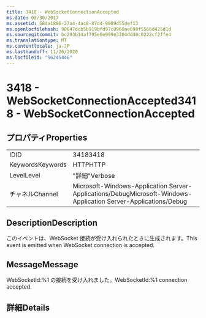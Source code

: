 ```yaml
---
title: 3418 - WebSocketConnectionAccepted
ms.date: 03/30/2017
ms.assetid: 684a1806-27a4-4ac8-87d4-9089d55def13
ms.openlocfilehash: 90847dcb5b919bfd97c0960ae698f5566d425d1d
ms.sourcegitcommit: bc293b14af795e0e999e3304dd40c0222cf2ffe4
ms.translationtype: MT
ms.contentlocale: ja-JP
ms.lasthandoff: 11/26/2020
ms.locfileid: "96245446"
---
```

# <a name="3418---websocketconnectionaccepted"></a><span data-ttu-id="63f26-102">3418 - WebSocketConnectionAccepted</span><span class="sxs-lookup"><span data-stu-id="63f26-102">3418 - WebSocketConnectionAccepted</span></span>

## <a name="properties"></a><span data-ttu-id="63f26-103">プロパティ</span><span class="sxs-lookup"><span data-stu-id="63f26-103">Properties</span></span>  
  
|||  
|-|-|  
|<span data-ttu-id="63f26-104">ID</span><span class="sxs-lookup"><span data-stu-id="63f26-104">ID</span></span>|<span data-ttu-id="63f26-105">3418</span><span class="sxs-lookup"><span data-stu-id="63f26-105">3418</span></span>|  
|<span data-ttu-id="63f26-106">Keywords</span><span class="sxs-lookup"><span data-stu-id="63f26-106">Keywords</span></span>|<span data-ttu-id="63f26-107">HTTP</span><span class="sxs-lookup"><span data-stu-id="63f26-107">HTTP</span></span>|  
|<span data-ttu-id="63f26-108">Level</span><span class="sxs-lookup"><span data-stu-id="63f26-108">Level</span></span>|<span data-ttu-id="63f26-109">"詳細"</span><span class="sxs-lookup"><span data-stu-id="63f26-109">Verbose</span></span>|  
|<span data-ttu-id="63f26-110">チャネル</span><span class="sxs-lookup"><span data-stu-id="63f26-110">Channel</span></span>|<span data-ttu-id="63f26-111">Microsoft-Windows-Application Server-Applications/Debug</span><span class="sxs-lookup"><span data-stu-id="63f26-111">Microsoft-Windows-Application Server-Applications/Debug</span></span>|  
  
## <a name="description"></a><span data-ttu-id="63f26-112">Description</span><span class="sxs-lookup"><span data-stu-id="63f26-112">Description</span></span>  

 <span data-ttu-id="63f26-113">このイベントは、WebSocket 接続が受け入れられたときに生成されます。</span><span class="sxs-lookup"><span data-stu-id="63f26-113">This event is emitted when WebSocket connection is accepted.</span></span>  
  
## <a name="message"></a><span data-ttu-id="63f26-114">Message</span><span class="sxs-lookup"><span data-stu-id="63f26-114">Message</span></span>  

 <span data-ttu-id="63f26-115">WebSocketId:%1 の接続を受け入れました。</span><span class="sxs-lookup"><span data-stu-id="63f26-115">WebSocketId:%1 connection accepted.</span></span>  
  
## <a name="details"></a><span data-ttu-id="63f26-116">詳細</span><span class="sxs-lookup"><span data-stu-id="63f26-116">Details</span></span>
